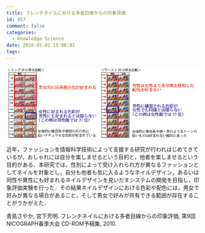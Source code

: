 ```yaml
---
title: フレンチネイルにおける多者目線からの印象評価
id: 957
comment: false
categories:
  - Knowledge Science
date: 2010-05-01 15:06:02
tags:
---
```


[![フレンチネイル](/wp-content/uploads/2015/05/フレンチネイル.jpg)](/wp-content/uploads/2015/05/フレンチネイル.jpg)


近年，ファッションを情報科学技術によって支援する研究が行われはじめてきているが，おしゃれには自分を楽しませるという目的と，他者を楽しませるという目的がある．本研究では，性別によって受け入れられ方が異なるファッションとしてネイルを対象とし，自分も他者も気に入るようなネイルデザイン，あるいは同性や異性にも好まれるネイルデザインを見いだすシステムの開発を目指し，印象評価実験を行った．その結果ネイルデザインにおける色彩や配色には，男女で好みが異なる場合があること，そして男女で好みが共有できる範囲が存在することがうかがえた．

青島さやか, 宮下芳明. フレンチネイルにおける多者目線からの印象評価, 第9回NICOGRAPH春季大会 CD-ROM予稿集, 2010\.
